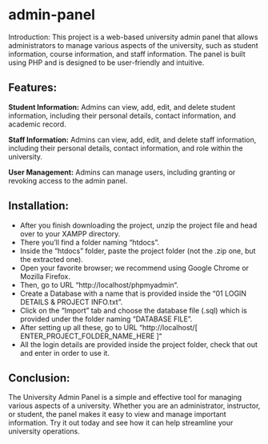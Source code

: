 # admin-panel

Introduction:
This project is a web-based university admin panel that allows administrators to manage various aspects of the university, such as student information, course information, and staff information. The panel is built using PHP and is designed to be user-friendly and intuitive.

## Features:

**Student Information:** Admins can view, add, edit, and delete student information, including their personal details, contact information, and academic record.

**Staff Information:** Admins can view, add, edit, and delete staff information, including their personal details, contact information, and role within the university.

**User Management:** Admins can manage users, including granting or revoking access to the admin panel.

## Installation:
<ul>
<li>After you finish downloading the project, unzip the project file and head over to your XAMPP directory.</li>
<li>There you’ll find a folder naming “htdocs”.</li>
<li>Inside the “htdocs” folder, paste the project folder (not the .zip one, but the extracted one).</li>
<li>Open your favorite browser; we recommend using Google Chrome or Mozilla Firefox.</li>
<li>Then, go to URL “http://localhost/phpmyadmin“.</li>
<li>Create a Database with a name that is provided inside the “01 LOGIN DETAILS & PROJECT INFO.txt”.</li>
<li>Click on the “Import” tab and choose the database file (.sql) which is provided under the folder naming “DATABASE FILE”.</li>
<li>After setting up all these, go to URL “http://localhost/[ ENTER_PROJECT_FOLDER_NAME_HERE ]“</li>
<li>All the login details are provided inside the project folder, check that out and enter in order to use it.</li>
</ul>

## Conclusion:
The University Admin Panel is a simple and effective tool for managing various aspects of a university. Whether you are an administrator, instructor, or student, the panel makes it easy to view and manage important information. Try it out today and see how it can help streamline your university operations.



